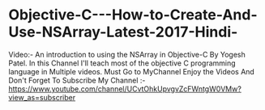 # Objective-C---How-to-Create-And-Use-NSArray-Latest-2017-Hindi-
Video:- An introduction to using the NSArray in Objective-C By Yogesh Patel. In this Channel I'll teach most of the objective C programming language in Multiple videos. Must Go to MyChannel Enjoy the Videos And Don't Forget To Subscribe My Channel :- https://www.youtube.com/channel/UCvtOhkUpvgvZcFWntgW0VMw?view_as=subscriber
